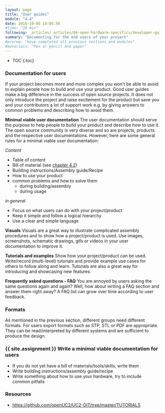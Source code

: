 ```yaml
---
layout: page
title: "User guides"
module: "4.4"
date: 2016-10-06 14:05:56
#time: "20 min"
following: _articles/_articles/04-open-hardware-specifics/developer-guide.md
summary: "Documenting for the end users of your project"
#prereq: "Have completed all previous sections and modules"
#materials: "Pen or pencil and paper"
---
```

* TOC
{:toc}

### Documentation for users
If your project becomes more and more complex you won't be able to avoid to explain people how to build and use your product. Good user guides make a big difference in the success of open source projects. It does not only introduce the project and raise excitement for the product but save you and your contributors a lot of support work e.g. by giving answers to common problems and describing how to avoid them.

**Minimal viable user documentation**
The user documentation should serve the purpose to help people to build your product and describe how to use it. The open source community is very diverse and so are projects, products and the respective user documentations. However, here are some general rules for a minimal viable user documentation:

*Content*
- Table of content
- Bill of material (see [chapter 4.2](https://curriculum.openhardware.space/articles/04-open-hardware-specifics/bom/))
- Building instructions/Assembly guide/Recipe
- How to use your product
- common problems and how to solve them
  - during building/assembly
  - during usage

*in general*
- Focus on what users can do with your project/product
- Keep it simple and follow a logical hierarchy
- Use a clear and simple language

**Visuals**
Visuals are a great way to illustrate complicated assembly procedures and to show how a project/product is used. Use images, screenshots, schematic drawings, gifs or videos in your user documentation to improve it.

**Tutorials and examples**
Show how your project/product can be used. Write/record (multi-level) tutorials and provide example use cases for others to follow along and learn. Tutorials are also a great way for introducing and showcasing new features.

**Frequently asked questions - FAQ**
You are annoyed by users asking the same questions again and again? Well, how about writing a FAQ section and answer them right away? A FAQ list can grow over time according to user feedback.

### Formats

As mentioned in the previous section, different groups need different formats. For users export formats such as STP, STL or PDF are appropriate. They can be read/interpreted by different systems and are sufficient to produce the design.

### {{ site.assignment }} Write a minimal viable documentation for users
- If you do not yet have a bill of materials/tools/skills, write them
- Write building instructions/assembly guide/recipe
- Write something about how to use your hardware, try to include common pitfalls


### Resources
- https://github.com/openUC2/UC2-GIT/tree/master/TUTORIALS
